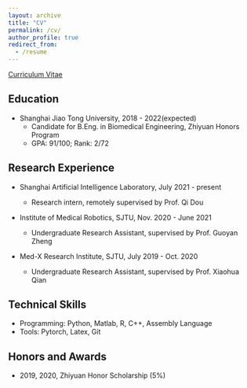 ```yaml
---
layout: archive
title: "CV"
permalink: /cv/
author_profile: true
redirect_from:
  - /resume
---
```


[Curriculum Vitae](https://zihaochen0319.github.io/files/cv_zihao_0823.pdf)

## Education
* Shanghai Jiao Tong University, 2018 - 2022(expected)
  * Candidate for B.Eng. in Biomedical Engineering, Zhiyuan Honors Program
  * GPA: 91/100; Rank: 2/72

## Research Experience
* Shanghai Artificial Intelligence Laboratory, July 2021 - present
  * Research intern, remotely supervised by Prof. Qi Dou

* Institute of Medical Robotics, SJTU, Nov. 2020 - June 2021
  * Undergraduate Research Assistant, supervised by Prof. Guoyan Zheng

* Med-X Research Institute, SJTU, July 2019 - Oct. 2020
  * Undergraduate Research Assistant, supervised by Prof. Xiaohua Qian


## Technical Skills
* Programming: Python, Matlab, R, C++, Assembly Language
* Tools: Pytorch, Latex, Git
  
## Honors and Awards
* 2019, 2020, Zhiyuan Honor Scholarship (5%)
